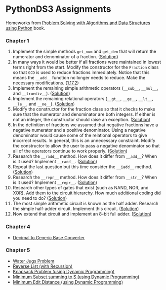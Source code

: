 # PythonDS3 Assignments
Homeworks from [Problem Solving with Algorithms and Data Structures using Python](https://runestone.academy/runestone/books/published/pythonds3/index.html) book.

### Chapter 1
1. Implement the simple methods `get_num` and `get_den` that will return the numerator and denominator of a fraction. ([Solution](https://github.com/RiccardoMPesce/PythonDS3-Selected-Assignments/blob/main/chap1/ex-1.py))
2. In many ways it would be better if all fractions were maintained in lowest terms right from the start. Modify the constructor for the `Fraction` class so that `GCD` is used to reduce fractions immediately. Notice that this means the `__add__` function no longer needs to reduce. Make the necessary modifications. ([1.17.2](https://github.com/RiccardoMPesce/PythonDS3-Selected-Assignments/blob/main/chap1/ex-2.py))
3. Implement the remaining simple arithmetic operators (`__sub__`, `__mul__`, and `__truediv__`). ([Solution](https://github.com/RiccardoMPesce/PythonDS3-Selected-Assignments/blob/main/chap1/ex-3.py))
4. Implement the remaining relational operators (`__gt__`, `__ge__`, `__lt__`, `__le__`, and `__ne__`). ([Solution](https://github.com/RiccardoMPesce/PythonDS3-Selected-Assignments/blob/main/chap1/ex-4.py))
5. Modify the constructor for the fraction class so that it checks to make sure that the numerator and denominator are both integers. If either is not an integer, the constructor should raise an exception. ([Solution](https://github.com/RiccardoMPesce/PythonDS3-Selected-Assignments/blob/main/chap1/ex-5.py))
6. In the definition of fractions we assumed that negative fractions have a negative numerator and a positive denominator. Using a negative denominator would cause some of the relational operators to give incorrect results. In general, this is an unnecessary constraint. Modify the constructor to allow the user to pass a negative denominator so that all of the operators continue to work properly. ([Solution](https://github.com/RiccardoMPesce/PythonDS3-Selected-Assignments/blob/main/chap1/ex-6.py))
7. Research the `__radd__` method. How does it differ from `__add__`? When is it used? Implement `__radd__`. ([Solution](https://github.com/RiccardoMPesce/PythonDS3-Selected-Assignments/blob/main/chap1/ex-7.py))
8. Repeat the last question but this time consider the `__iadd__` method. ([Solution](https://github.com/RiccardoMPesce/PythonDS3-Selected-Assignments/blob/main/chap1/ex-8.py))
9. Research the `__repr__` method. How does it differ from `__str__`? When is it used? Implement `__repr__`. ([Solution](https://github.com/RiccardoMPesce/PythonDS3-Selected-Assignments/blob/main/chap1/ex-9.py))
10. Research other types of gates that exist (such as NAND, NOR, and XOR). Add them to the circuit hierarchy. How much additional coding did you need to do? ([Solution](https://github.com/RiccardoMPesce/PythonDS3-Selected-Assignments/blob/main/chap1/ex-10.py))
11. The most simple arithmetic circuit is known as the half adder. Research the simple half-adder circuit. Implement this circuit. ([Solution](https://github.com/RiccardoMPesce/PythonDS3-Selected-Assignments/blob/main/chap1/ex-11.py))
12. Now extend that circuit and implement an 8-bit full adder. ([Solution](https://github.com/RiccardoMPesce/PythonDS3-Selected-Assignments/blob/main/chap1/ex-12.py))

### Chapter 4
* [Decimal to Generic Base Converter](https://github.com/RiccardoMPesce/PythonDS3-Selected-Assignments/blob/main/chap4/decimal_to_base.py)

### Chapter 5
* [Water Jugs Problem](https://github.com/RiccardoMPesce/PythonDS3-Selected-Assignments/blob/main/chap5/water_jugs.py)
* [Reverse List (with Recursion)](https://github.com/RiccardoMPesce/PythonDS3-Selected-Assignments/blob/main/chap5/reverse_list.py)
* [Knapsack Problem (using Dynamic Programming)](https://github.com/RiccardoMPesce/PythonDS3-Selected-Assignments/blob/main/chap5/knapsack.py)
* [Minimum Subset summing to S (using Dynamic Programming)](https://github.com/RiccardoMPesce/PythonDS3-Selected-Assignments/blob/main/chap5/coin_change.py)
* [Minimum Edit Distance (using Dynamic Programming)](https://github.com/RiccardoMPesce/PythonDS3-Selected-Assignments/blob/main/chap5/min_edit_distance.py)

